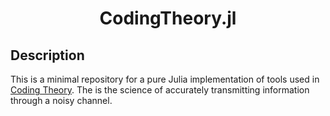 <h1 align="center">
    CodingTheory.jl
</h1>


## Description
This is a minimal repository for a pure Julia implementation of tools used in [Coding Theory](https://en.wikipedia.org/wiki/Coding_theory).  The is the science of accurately transmitting information through a noisy channel.
